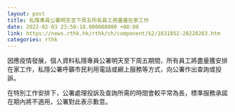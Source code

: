 ```yaml
---
layout: post
title: 私隱專員公署明天至下周五所有員工將盡量在家工作
date: 2022-02-03 23:50:18.000000000 +08:00
link: https://news.rthk.hk/rthk/ch/component/k2/1631852-20220203.htm
categories: rthk
---
```


因應疫情發展，個人資料私隱專員公署明天至下周五期間，所有員工將盡量獲安排在家工作，私隱公署呼籲市民利用電話或網上服務等方式，向公署作出查詢或投訴。

在特別工作安排下，公署處理投訴及查詢所需的時間會較平常為長，標準服務承諾在期內將不適用，公署對此表示歉意。
